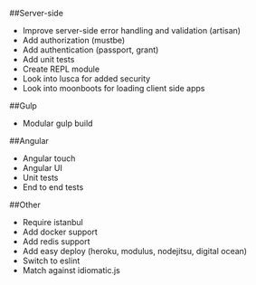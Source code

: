 ##Server-side
- Improve server-side error handling and validation (artisan)
- Add authorization (mustbe)
- Add authentication (passport, grant)
- Add unit tests
- Create REPL module
- Look into lusca for added security
- Look into moonboots for loading client side apps

##Gulp
- Modular gulp build

##Angular
- Angular touch
- Angular UI
- Unit tests
- End to end tests

##Other
- Require istanbul
- Add docker support
- Add redis support
- Add easy deploy (heroku, modulus, nodejitsu, digital ocean)
- Switch to eslint
- Match against idiomatic.js

